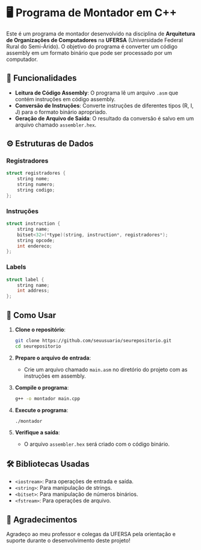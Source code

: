 # 🖥️ Programa de Montador em C++

Este é um programa de montador desenvolvido na disciplina de **Arquitetura de Organizações de Computadores** na **UFERSA** (Universidade Federal Rural do Semi-Árido). O objetivo do programa é converter um código assembly em um formato binário que pode ser processado por um computador.

## 📜 Funcionalidades

- **Leitura de Código Assembly**: O programa lê um arquivo `.asm` que contém instruções em código assembly.
- **Conversão de Instruções**: Converte instruções de diferentes tipos (R, I, J) para o formato binário apropriado.
- **Geração de Arquivo de Saída**: O resultado da conversão é salvo em um arquivo chamado `assembler.hex`.

## ⚙️ Estruturas de Dados

### Registradores
```cpp
struct registradores {
    string nome;
    string numero;
    string codigo;
};
```

### Instruções
```cpp
struct instruction {
    string name;
    bitset<32>(*type)(string, instruction*, registradores*);
    string opcode;
    int endereco;
};
```

### Labels
```cpp
struct label {
    string name;
    int address;
};
```

## 📂 Como Usar

1. **Clone o repositório**:
   ```bash
   git clone https://github.com/seuusuario/seurepositorio.git
   cd seurepositorio
   ```

2. **Prepare o arquivo de entrada**:
   - Crie um arquivo chamado `main.asm` no diretório do projeto com as instruções em assembly.

3. **Compile o programa**:
   ```bash
   g++ -o montador main.cpp
   ```

4. **Execute o programa**:
   ```bash
   ./montador
   ```

5. **Verifique a saída**:
   - O arquivo `assembler.hex` será criado com o código binário.

## 🛠️ Bibliotecas Usadas

- `<iostream>`: Para operações de entrada e saída.
- `<string>`: Para manipulação de strings.
- `<bitset>`: Para manipulação de números binários.
- `<fstream>`: Para operações de arquivo.

## 🙏 Agradecimentos

Agradeço ao meu professor e colegas da UFERSA pela orientação e suporte durante o desenvolvimento deste projeto!
